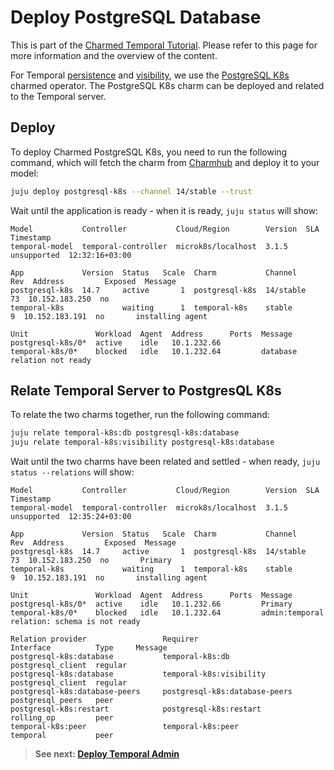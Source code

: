 # Deploy PostgreSQL Database

This is part of the
[Charmed Temporal Tutorial](https://discourse.charmhub.io/t/charmed-temporal-k8s-tutorial-introduction/11777).
Please refer to this page for more information and the overview of the content.

For Temporal [persistence](https://docs.temporal.io/clusters#persistence) and
[visibility](https://docs.temporal.io/clusters#visibility), we use the
[PostgreSQL K8s](https://charmhub.io/postgresql-k8s) charmed operator. The
PostgreSQL K8s charm can be deployed and related to the Temporal server.

## Deploy

To deploy Charmed PostgreSQL K8s, you need to run the following command, which
will fetch the charm from [Charmhub](https://charmhub.io/postgresql-k8s) and
deploy it to your model:

```bash
juju deploy postgresql-k8s --channel 14/stable --trust
```

Wait until the application is ready - when it is ready, `juju status` will show:

```
Model           Controller           Cloud/Region        Version  SLA          Timestamp
temporal-model  temporal-controller  microk8s/localhost  3.1.5    unsupported  12:32:16+03:00

App             Version  Status   Scale  Charm           Channel    Rev  Address         Exposed  Message
postgresql-k8s  14.7     active       1  postgresql-k8s  14/stable   73  10.152.183.250  no
temporal-k8s             waiting      1  temporal-k8s    stable       9  10.152.183.191  no       installing agent

Unit               Workload  Agent  Address      Ports  Message
postgresql-k8s/0*  active    idle   10.1.232.66
temporal-k8s/0*    blocked   idle   10.1.232.64         database relation not ready
```

## Relate Temporal Server to PostgresQL K8s

To relate the two charms together, run the following command:

```bash
juju relate temporal-k8s:db postgresql-k8s:database
juju relate temporal-k8s:visibility postgresql-k8s:database
```

Wait until the two charms have been related and settled - when ready,
`juju status --relations` will show:

```
Model           Controller           Cloud/Region        Version  SLA          Timestamp
temporal-model  temporal-controller  microk8s/localhost  3.1.5    unsupported  12:35:24+03:00

App             Version  Status   Scale  Charm           Channel    Rev  Address         Exposed  Message
postgresql-k8s  14.7     active       1  postgresql-k8s  14/stable   73  10.152.183.250  no       Primary
temporal-k8s             waiting      1  temporal-k8s    stable       9  10.152.183.191  no       installing agent

Unit               Workload  Agent  Address      Ports  Message
postgresql-k8s/0*  active    idle   10.1.232.66         Primary
temporal-k8s/0*    blocked   idle   10.1.232.64         admin:temporal relation: schema is not ready

Relation provider                 Requirer                       Interface          Type     Message
postgresql-k8s:database           temporal-k8s:db                postgresql_client  regular
postgresql-k8s:database           temporal-k8s:visibility        postgresql_client  regular
postgresql-k8s:database-peers     postgresql-k8s:database-peers  postgresql_peers   peer
postgresql-k8s:restart            postgresql-k8s:restart         rolling_op         peer
temporal-k8s:peer                 temporal-k8s:peer              temporal           peer
```

> **See next:
> [Deploy Temporal Admin](https://discourse.charmhub.io/t/charmed-temporal-k8s-tutorial-deploy-temporal-admin/11781)**
